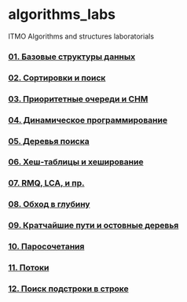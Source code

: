 # algorithms_labs
ITMO Algorithms and structures laboratorials

### [01. Базовые структуры данных](01)

### [02. Сортировки и поиск](02)

### [03. Приоритетные очереди и СНМ](03)

### [04. Динамическое программирование](04)

### [05. Деревья поиска](05)

### [06. Хеш-таблицы и хеширование](06)

### [07. RMQ, LCA, и пр.](07)

### [08. Обход в глубину](08)

### [09. Кратчайшие пути и остовные деревья](09)

### [10. Паросочетания](10)

### [11. Потоки](11)

### [12. Поиск подстроки в строке](12)